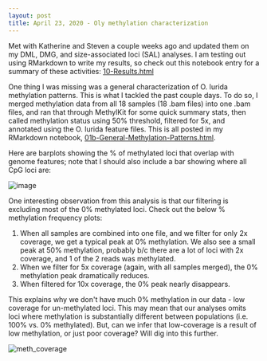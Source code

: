 ```yaml
---
layout: post
title: April 23, 2020 - Oly methylation characterization 
---
```


Met with Katherine and Steven a couple weeks ago and updated them on my DML, DMG, and size-associated loci (SAL) analyses. I am testing out using RMarkdown to write my results, so check out this notebook entry for a summary of these activities: [10-Results.html](https://htmlpreview.github.io/?https://raw.githubusercontent.com/sr320/paper-oly-mbdbs-gen/master/code/10-Results.html)

One thing I was missing was a general characterization of O. lurida methylation patterns. This is what I tackled the past couple days. To do so, I merged methylation data from all 18 samples (18 .bam files) into one .bam files, and ran that through MethylKit for some quick summary stats, then called methylation status using 50% threshold, filtered for 5x, and annotated using the O. lurida feature files. This is all posted in my RMarkdown notebook, [01b-General-Methylation-Patterns.html](https://htmlpreview.github.io/?https://raw.githubusercontent.com/sr320/paper-oly-mbdbs-gen/master/code/01b-General-Methylation-Patterns.html). 

Here are barplots showing the % of methylated loci that overlap with genome features; note that I should also include a bar showing where all CpG loci are:  

![image](https://user-images.githubusercontent.com/17264765/80166254-5a01ac80-8592-11ea-9be1-36933338ba7e.png)

One interesting observation from this analysis is that our filtering is excluding most of the 0% methylated loci. Check out the below % methylation frequency plots: 
  1. When all samples are combined into one file, and we filter for only 2x coverage, we get a typical peak at 0% methylation. We also see a small peak at 50% methylation, probably b/c there are a lot of loci with 2x coverage, and 1 of the 2 reads was methylated.  
  2. When we filter for 5x coverage (again, with all samples merged), the 0% methylation peak dramatically reduces.  
  3. When filtered for 10x coverage, the 0% peak nearly disappears.  

This explains why we don't have much 0% methylation in our data - low coverage for un-methylated loci. This may mean that our analyses omits loci where methylation is substantially different between populations (i.e. 100% vs. 0% methylated). But, can we infer that low-coverage is a result of low methylation, or just poor coverage? Will dig into this further.  

![meth_coverage](https://user-images.githubusercontent.com/17264765/80166112-ff685080-8591-11ea-92bd-137b69d5204e.png)
